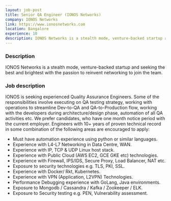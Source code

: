 ```yaml
---
layout: job-post
title: Senior QA Engineer (IONOS Networks) 
company: IONOS Networks
link: https://www.ionosnetworks.com 
location: Bangalore
experience: 10
description: IONOS Networks is a stealth mode, venture-backed startup and seeking the best and brightest with the passion to reinvent networking to join the team.  
---
```


### Description 
IONOS Networks is a stealth mode, venture-backed startup and seeking the best and brightest with the passion to reinvent networking to join the team.

### Job description
IONOS is seeking experienced Quality Assurance Engineers. Some of the responsibilities involve executing on QA testing strategy, working with operations to streamline Dev-to-QA and QA-to-Production flow, working with the developers during architecture/design phase, automation of all QA activities etc.
We prefer candidates, who have one month notice period with the current employer.
Engineers with 10+ years of proven technical record in some combination of the following areas are encouraged to apply:
* Must have automation experience using python or similar languages.
* Experience with L4-L7 Networking in Data Centre, WAN.
* Experience with IP, TCP & UDP Linux host stack.
* Experience with Public Cloud (AWS EC2, GCE GKE etc) technologies.
* Experience with Firewall, IPS/IDS, Secure Proxy, Load Balancer, NAT etc.
* Exposure to security technologies e.g. TLS, PKI, SSL.
* Experience with Docker/ Rkt, Kubernetes.
* Experience with VPN (Application, L2VPN) Technologies.
* Performance Debugging experience with GoLang, Java environments.
* Exposure to Mongodb / Cassandra / Kafka / Zookeeper / ELK.
* Exposure to Security testing e.g. PEN, Vulnerability assessment.

